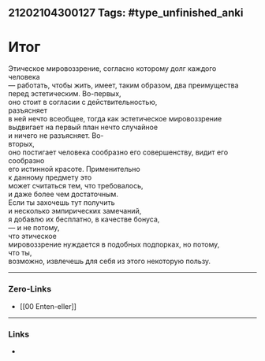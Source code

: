 21202104300127
Tags: #type_unfinished_anki
---
# Итог

Этическое мировоззрение, согласно которому долг каждого <br>человека <br>— работать, чтобы жить, имеет, таким образом, два преимущества <br>перед эстетическим. Во-первых, <br>оно стоит в согласии с действительностью, <br>разъясняет <br>в ней нечто всеобщее, тогда как эстетическое мировоззрение <br>выдвигает на первый план нечто случайное <br>и ничего не разъясняет. Во- <br>вторых, <br>оно постигает человека сообразно его совершенству, видит его <br>сообразно <br>его истинной красоте. Применительно <br>к данному предмету это <br>может считаться тем, что требовалось, <br>и даже более чем достаточным. <br>Если ты захочешь тут получить <br>и несколько эмпирических замечаний, <br>я добавлю их бесплатно, в качестве бонуса, <br>— и не потому, <br>что этическое <br>мировоззрение нуждается в подобных подпорках, но потому, <br>что ты, <br>возможно, извлечешь для себя из этого некоторую пользу.

---
### Zero-Links
- [[00 Enten-eller]]
---
### Links
-